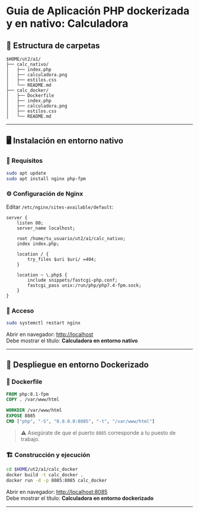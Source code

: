 # Guia de Aplicación PHP dockerizada y en nativo: Calculadora

## 📁 Estructura de carpetas

```
$HOME/ut2/a1/
├── calc_nativo/
│   ├── index.php
│   ├── calculadora.png
│   ├── estilos.css
│   └── README.md
├── calc_docker/
│   ├── Dockerfile
│   ├── index.php
│   ├── calculadora.png
│   ├── estilos.css
│   └── README.md
```

---

## 🖥️ Instalación en entorno nativo

### 🔧 Requisitos

```sh
sudo apt update
sudo apt install nginx php-fpm
```

### ⚙️ Configuración de Nginx

Editar `/etc/nginx/sites-available/default`:

```nginx
server {
    listen 80;
    server_name localhost;

    root /home/tu_usuario/ut2/a1/calc_nativo;
    index index.php;

    location / {
        try_files $uri $uri/ =404;
    }

    location ~ \.php$ {
        include snippets/fastcgi-php.conf;
        fastcgi_pass unix:/run/php/php7.4-fpm.sock;
    }
}
```

### 🚀 Acceso

```sh
sudo systemctl restart nginx
```

Abrir en navegador: [http://localhost](http://localhost)  
Debe mostrar el título: **Calculadora en entorno nativo**

---

## 🐳 Despliegue en entorno Dockerizado

### 🧱 Dockerfile

```dockerfile
FROM php:8.1-fpm
COPY . /var/www/html

WORKDIR /var/www/html
EXPOSE 8085
CMD ["php", "-S", "0.0.0.0:8085", "-t", "/var/www/html"]
```

> ⚠️ Asegúrate de que el puerto `8085` corresponde a tu puesto de trabajo.

### 🏗️ Construcción y ejecución

```sh
cd $HOME/ut2/a1/calc_docker
docker build -t calc_docker .
docker run -d -p 8085:8085 calc_docker
```

Abrir en navegador: [http://localhost:8085](http://localhost:8085)  
Debe mostrar el título: **Calculadora en entorno dockerizado**

---
